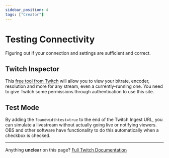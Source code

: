 ```yaml
---
sidebar_position: 4
tags: ["Creator"]
---
```


# Testing Connectivity
Figuring out if your connection and settings are sufficient and correct.

## Twitch Inspector
This [free tool from Twitch](https://inspector.twitch.tv/) will allow you to view your bitrate, encoder, resolution and more for any stream, even a currently-running one. You need to give Twitch some permissions through authentication to use this site.

## Test Mode
By adding the `?bandwidthtest=true` to the end of the Twitch Ingest URL, you can simulate a livestream without actually going live or notifying viewers. OBS and other software have functionality to do this automatically when a checkbox is checked.

---
Anything **unclear** on this page? [Full Twitch Documentation](https://help.twitch.tv/s/article/broadcasting-guidelines)